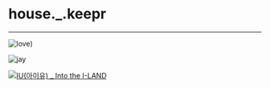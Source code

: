 # house._.keepr



----

![love](https://img4.daumcdn.net/thumb/R658x0.q70/?fname=https://t1.daumcdn.net/news/202012/07/sportstoday/20201207170641485nqeq.jpg))

![jay](https://user-images.githubusercontent.com/77334856/211242115-fbe32fd8-a150-4a05-8cc0-d4a9d6eb09b0.jpg)

[![IU(아이유) _ Into the I-LAND](http://img.youtube.com/vi/QYNwbZHmh8g/0.jpg)](https://youtu.be/QYNwbZHmh8g?t=0s) 
